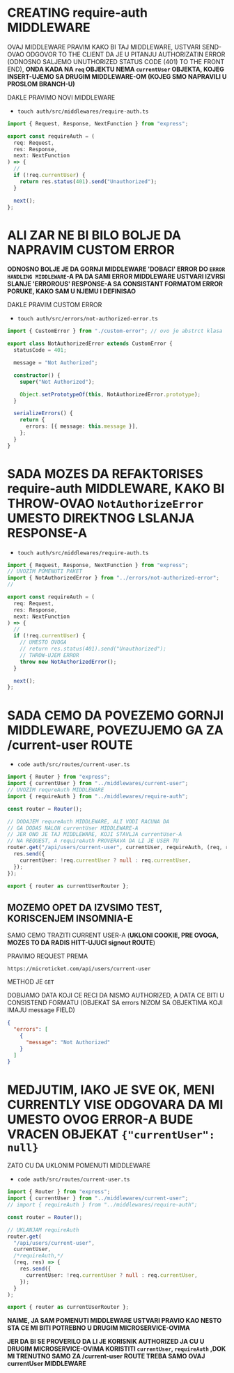 # CREATING require-auth MIDDLEWARE

OVAJ MIDDLEWARE PRAVIM KAKO BI TAJ MIDDLEWARE, USTVARI SEND-OVAO ODGOVOR TO THE CLIENT DA JE U PITANJU AUTHORIZATIN ERROR (ODNOSNO SALJEMO UNUTHORIZED STATUS CODE (401) TO THE FRONT END), **ONDA KADA NA `req` OBJEKTU NEMA `currentUser` OBJEKTA, KOJEG INSERT-UJEMO SA DRUGIM MIDDLEWARE-OM (KOJEG SMO NAPRAVILI U PROSLOM BRANCH-U)**

DAKLE PRAVIMO NOVI MIDDLEWARE

- `touch auth/src/middlewares/require-auth.ts`

```ts
import { Request, Response, NextFunction } from "express";

export const requireAuth = (
  req: Request,
  res: Response,
  next: NextFunction
) => {
  //
  if (!req.currentUser) {
    return res.status(401).send("Unauthorized");
  }

  next();
};

```

# ALI ZAR NE BI BILO BOLJE DA NAPRAVIM CUSTOM ERROR

**ODNOSNO BOLJE JE DA GORNJI MIDDLEWARE 'DOBACI' ERROR DO `ERROR HANDLING MIDDLEWARE`-A PA DA SAMI ERROR MIDDLEWARE USTVARI IZVRSI SLANJE 'ERROROUS' RESPONSE-A SA CONSISTANT FORMATOM ERROR PORUKE, KAKO SAM U NJEMU I DEFINISAO**

DAKLE PRAVIM CUSTOM ERROR

- `touch auth/src/errors/not-authorized-error.ts`

```ts
import { CustomError } from "./custom-error"; // ovo je abstrct klasa

export class NotAuthorizedError extends CustomError {
  statusCode = 401;

  message = "Not Authorized";

  constructor() {
    super("Not Authorized");

    Object.setPrototypeOf(this, NotAuthorizedError.prototype);
  }

  serializeErrors() {
    return {
      errors: [{ message: this.message }],
    };
  }
}
```

# SADA MOZES DA REFAKTORISES require-auth MIDDLEWARE, KAKO BI THROW-OVAO `NotAuthorizeError` UMESTO DIREKTNOG LSLANJA RESPONSE-A

- `touch auth/src/middlewares/require-auth.ts`

```ts
import { Request, Response, NextFunction } from "express";
// UVOZIM POMENUTI PAKET
import { NotAuthorizedError } from "../errors/not-authorized-error";
//

export const requireAuth = (
  req: Request,
  res: Response,
  next: NextFunction
) => {
  //
  if (!req.currentUser) {
    // UMESTO OVOGA
    // return res.status(401).send("Unauthorized");
    // THROW-UJEM ERROR
    throw new NotAuthorizedError();
  }

  next();
};

```

# SADA CEMO DA POVEZEMO GORNJI MIDDLEWARE, POVEZUJEMO GA ZA /current-user ROUTE

- `code auth/src/routes/current-user.ts`

```ts
import { Router } from "express";
import { currentUser } from "../middlewares/current-user";
// UVOZIM requreAuth MIDDLEWARE
import { requireAuth } from "../middlewares/require-auth";

const router = Router();

// DODAJEM requreAuth MIDDLEWARE, ALI VODI RACUNA DA
// GA DODAS NALON currentUser MIDDLEWARE-A
// JER ONO JE TAJ MIDDLEWARE, KOJI STAVLJA currentUser-A
// NA REQUEST, A requireAuth PROVERAVA DA LI JE USER TU
router.get("/api/users/current-user", currentUser, requireAuth, (req, res) => {
  res.send({
    currentUser: !req.currentUser ? null : req.currentUser,
  });
});

export { router as currentUserRouter };

```

## MOZEMO OPET DA IZVSIMO TEST, KORISCENJEM INSOMNIA-E

SAMO CEMO TRAZITI CURRENT USER-A (**UKLONI COOKIE, PRE OVOGA, MOZES TO DA RADIS HITT-UJUCI signout ROUTE**)

PRAVIMO REQUEST PREMA

`https://microticket.com/api/users/current-user`

METHOD JE `GET`

DOBIJAMO DATA KOJI CE RECI DA NISMO AUTHORIZED, A DATA CE BITI U CONSISTEND FORMATU (OBJEKAT SA errors NIZOM SA OBJEKTIMA KOJI IMAJU message FIELD)

```json
{
  "errors": [
    {
      "message": "Not Authorized"
    }
  ]
}
```

# MEDJUTIM, IAKO JE SVE OK, MENI CURRENTLY VISE ODGOVARA DA MI UMESTO OVOG ERROR-A BUDE VRACEN OBJEKAT `{"currentUser": null}`

ZATO CU DA UKLONIM POMENUTI MIDDLEWARE

- `code auth/src/routes/current-user.ts`

```ts
import { Router } from "express";
import { currentUser } from "../middlewares/current-user";
// import { requireAuth } from "../middlewares/require-auth";

const router = Router();

// UKLANJAM requireAuth
router.get(
  "/api/users/current-user",
  currentUser,
  /*requireAuth,*/ 
  (req, res) => {
    res.send({
      currentUser: !req.currentUser ? null : req.currentUser,
    });
  }
);

export { router as currentUserRouter };

```

**NAIME, JA SAM POMENUTI MIDDLEWARE USTVARI PRAVIO KAO NESTO STA CE MI BITI POTREBNO U DRUGIM MICROSERVICE-OVIMA**

**JER DA BI SE PROVERILO DA LI JE KORISNIK AUTHORIZED JA CU U DRUGIM MICROSERVICE-OVIMA KORISTITI `currentUser`, `requireAuth` ,DOK MI TRENUTNO SAMO ZA /current-user ROUTE TREBA SAMO OVAJ currentUser MIDDLEWARE**
